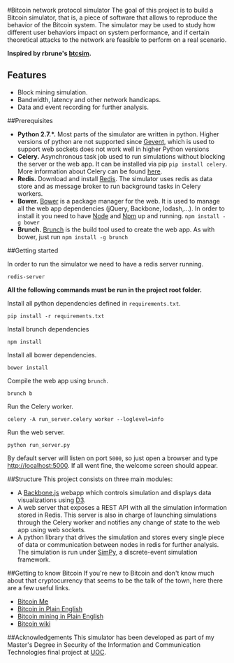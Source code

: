 #Bitcoin network protocol simulator
The goal of this project is to build a Bitcoin simulator, that is, a piece of software that allows
to reproduce the behavior of the Bitcoin system. The simulator may be used to study how
different user behaviors impact on system performance, and if certain theoretical attacks to the network
are feasible to perform on a real scenario.

**Inspired by rbrune's [btcsim](https://github.com/rbrune/btcsim).**


## Features

* Block mining simulation.
* Bandwidth, latency and other network handicaps.
* Data and event recording for further analysis.

##Prerequisites

* **Python 2.7.*.** Most parts of the simulator are written in python. Higher versions of python are not supported since [Gevent](http://www.gevent.org/), which is used
to support web sockets does not work well in higher Python versions
* **Celery.** Asynchronous task job used to run simulations without blocking the server or the web app. It can be installed via pip `pip install celery`. More information
 about Celery can be found [here](http://www.celeryproject.org/).
* **Redis.** Download and install [Redis](http://redis.io). The simulator uses redis as data store and as message broker to run background tasks in Celery workers.
* **Bower.** [Bower](http://bower.io/) is a package manager for the web. It is used to manage all the web app dependencies (jQuery, Backbone, lodash,...). In order
to install it you need to have [Node](http://nodejs.org/) and [Npm](https://www.npmjs.org/) up and running. `npm install -g bower`
* **Brunch.** [Brunch](http://brunch.io/) is the build tool used to create the web app. As with bower, just run `npm install -g brunch`

##Getting started

In order to run the simulator we need to have a redis server running.

    redis-server

**All the following commands must be run in the project root folder.**

Install all python dependencies defined in `requirements.txt`.

    pip install -r requirements.txt

Install brunch dependencies

    npm install

Install all bower dependencies.

    bower install

Compile the web app using `brunch`.

    brunch b

Run the Celery worker.

    celery -A run_server.celery worker --loglevel=info

Run the web server.

    python run_server.py

By default server will listen on port `5000`, so just open a browser and type [http://localhost:5000](http://localhost:5000).
If all went fine, the welcome screen should appear.

##Structure
This project consists on three main modules:

* A [Backbone.js](http://backbonejs.org) webapp which controls simulation and displays data visualizations using [D3](http://d3js.org).
* A web server that exposes a REST API with all the simulation information stored in Redis. This server is also in charge of launching simulations
through the Celery worker and notifies any change of state to the web app using web sockets.
* A python library that drives the simulation and stores every single piece of data or communication between nodes in redis for further analysis.
 The simulation is run under [SimPy](http://simpy.readthedocs.com), a discrete-event simulation framework.

##Getting to know Bitcoin
If you're new to Bitcoin and don't know much about that cryptocurrency that seems to be the talk of the town, here there
are a few useful links.

* [Bitcoin Me](http://bitcoinme.com)
* [Bitcoin in Plain English](http://codinginmysleep.com/bitcoin-in-plain-english/)
* [Bitcoin mining in Plain English](http://codinginmysleep.com/bitcoin-mining-in-plain-english/)
* [Bitcoin wiki](https://en.bitcoin.it/wiki/Main_Page)

##Acknowledgements
This simulator has been developed as part of my Master's Degree in Security of the Information
and Communication Technologies final project at [UOC](http://www.uoc.edu/).
